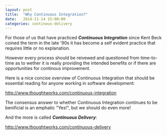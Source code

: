 ```yaml
---
layout: post
title:  "Why Continuous Integration?"
date:   2014-11-14 15:00:00
categories: continous-delivery
---
```


For those of us that have practiced _**Continuous Integration**_ since Kent Beck coined the term in the late '90s it has become a self evident practice that requires little or no explanation.

However every process should be reivewed and questioned from time-to-time as to wether it is really providing the intended benefits or if there are opportunities for continous improvement.

Here is a nice concise overview of Continuous Integration that should be essential reading for anyone working in software development:

<http://www.thoughtworks.com/continuous-integration>

The consensus answer to whether Continuous Integration continues to be benificial is an emphatic "Yes!", but we should do even more!

And the more is called _**Continuous Delivery**_:

<http://www.thoughtworks.com/continuous-delivery>
